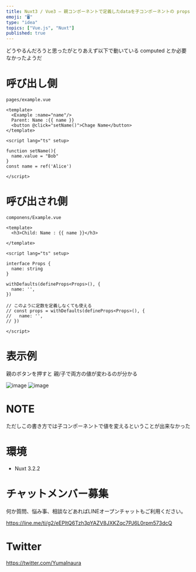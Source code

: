 ```yaml
---
title: Nuxt3 / Vue3 – 親コンポーネントで定義したdataを子コンポーネントの props として渡して連動させる ( Compoti
emoji: "🖥"
type: "idea"
topics: ["Vue.js", "Nuxt"]
published: true
---
```


どうやるんだろうと思ったがとりあえず以下で動いている
computed とか必要なかったようだ

# 呼び出し側

`pages/example.vue`

```vue
<template>
  <Example :name="name"/>
  Parent: Name :{{ name }}
  <button @click="setName()">Chage Name</button>
</template>

<script lang="ts" setup>

function setName(){
  name.value = "Bob"
}
const name = ref('Alice')

</script>
```

# 呼び出され側

`componens/Example.vue`

```vue
<template>
  <h3>Child: Name : {{ name }}</h3>

</template>

<script lang="ts" setup>

interface Props {
  name: string
}

withDefaults(defineProps<Props>(), {
  name: '',
})

// このように定数を定義しなくても使える
// const props = withDefaults(defineProps<Props>(), {
//   name: '',
// })

</script>

```

# 表示例

親のボタンを押すと
親/子で両方の値が変わるのが分かる

![image](https://user-images.githubusercontent.com/13635059/223432759-cafb4e13-0701-4b67-8b91-f6b385f1b2a4.png)
![image](https://user-images.githubusercontent.com/13635059/223432761-1202c26f-4472-4b53-a137-53a39e8f101f.png)


# NOTE

ただしこの書き方では子コンポーネントで値を変えるということが出来なかった


# 環境

- Nuxt 3.2.2

# チャットメンバー募集


何か質問、悩み事、相談などあればLINEオープンチャットもご利用ください。

https://line.me/ti/g2/eEPltQ6Tzh3pYAZV8JXKZqc7PJ6L0rpm573dcQ


# Twitter

https://twitter.com/YumaInaura


